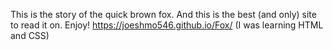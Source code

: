   This is the story of the quick brown fox. And this is the best (and only) site to read it on. Enjoy!
https://joeshmo546.github.io/Fox/
(I was learning HTML and CSS)
